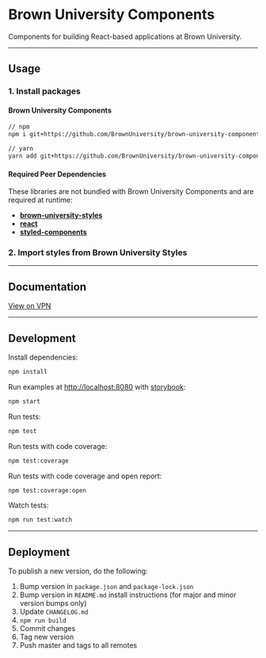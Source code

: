 # Brown University Components

Components for building React-based applications at Brown University.

---

## Usage

### 1. Install packages

#### Brown University Components

```sh
// npm
npm i git+https://github.com/BrownUniversity/brown-university-components.git#semver:^1.7

// yarn
yarn add git+https://github.com/BrownUniversity/brown-university-components.git#^1.7
```

#### Required Peer Dependencies

These libraries are not bundled with Brown University Components and are required at runtime:

- [**brown-university-styles**](https://github.com/BrownUniversity/brown-university-styles)
- [**react**](https://www.npmjs.com/package/react)
- [**styled-components**](https://www.npmjs.com/package/styled-components)

### 2. Import styles from Brown University Styles

---

## Documentation

[View on VPN](https://design.cis.brown.edu/brown-university-components/)

---

## Development

Install dependencies:

```sh
npm install
```

Run examples at [http://localhost:8080](http://localhost:8080/) with [storybook](https://storybook.js.org/):

```sh
npm start
```

Run tests:

```sh
npm test
```

Run tests with code coverage:

```sh
npm test:coverage
```

Run tests with code coverage and open report:

```sh
npm test:coverage:open
```

Watch tests:

```sh
npm run test:watch
```

---

## Deployment

To publish a new version, do the following:

1. Bump version in `package.json` and `package-lock.json`
2. Bump version in `README.md` install instructions (for major and minor version bumps only)
3. Update `CHANGELOG.md`
4. `npm run build`
5. Commit changes
6. Tag new version
7. Push master and tags to all remotes
